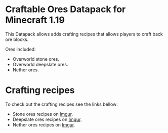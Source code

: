 # Craftable Ores Datapack for Minecraft 1.19

This Datapack allows adds crafting recipes that allows players to craft back ore blocks.

Ores included:
  - Overworld stone ores.
  - Overworld deepslate ores.
  - Nether ores.

# Crafting recipes
To check out the crafting recipes see the links bellow:
  - Stone ores recipes on [Imgur][stone].
  - Deepslate ores recipes on [Imgur][deep].
  - Nether ores recipes on [Imgur][nether].



   [stone]: <https://imgur.com/a/BmIV82J>
   [deep]: <https://imgur.com/a/MNhXSKT>
   [nether]: <https://imgur.com/a/bdjLjv4>
